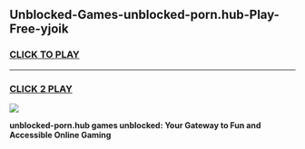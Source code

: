 
## Unblocked-Games-unblocked-porn.hub-Play-Free-yjoik
<h3>
<a href="https://premium76.site?title=unblocked-porn.hub&ref=23A">CLICK TO PLAY</a></h3>
<hr>

<h3>
<a href="https://premium76.site?title=unblocked-porn.hub&ref=23A">CLICK 2 PLAY</a>
  
</h3>

<a href="https://premium76.site?title=unblocked-porn.hub&ref=23A"><img src="https://clearcache.store/games.png"></a>


**unblocked-porn.hub games unblocked: Your Gateway to Fun and Accessible Online Gaming**
